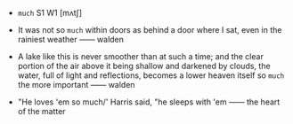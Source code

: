 - `much` S1 W1 [mʌtʃ]



-  It was not so `much` within doors as behind a door where I sat, even in the rainiest weather —— walden

-  A lake like this is never smoother than at such a time; and the clear portion of the air above it being shallow and darkened by clouds, the water, full of light and reflections, becomes a lower heaven itself so `much` the more important —— walden

-  "He loves 'em so much/' Harris said, "he sleeps with 'em —— the heart of the matter